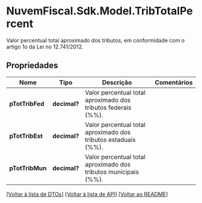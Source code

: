 # NuvemFiscal.Sdk.Model.TribTotalPercent
Valor percentual total aproximado dos tributos, em conformidade com o artigo 1o da Lei no 12.741/2012.

## Propriedades

Nome | Tipo | Descrição | Comentários
------------ | ------------- | ------------- | -------------
**pTotTribFed** | **decimal?** | Valor percentual total aproximado dos tributos federais (%%). | 
**pTotTribEst** | **decimal?** | Valor percentual total aproximado dos tributos estaduais (%%). | 
**pTotTribMun** | **decimal?** | Valor percentual total aproximado dos tributos municipais (%%). | 

[[Voltar à lista de DTOs]](../README.md#documentation-for-models) [[Voltar à lista de API]](../README.md#documentation-for-api-endpoints) [[Voltar ao README]](../README.md)

